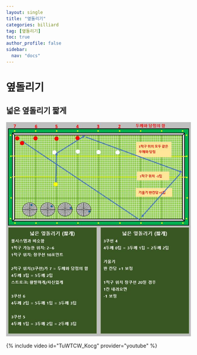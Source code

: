 ```yaml
---
layout: single
title: "옆돌리기"
categories: billiard
tag: [옆돌리기]
toc: true
author_profile: false
sidebar:
  nav: "docs"
---
```



# 옆돌리기

## 넓은 옆돌리기 짧게

[![넓은 옆돌리기 짧게ㅔ](/images/%EC%98%86%EB%8F%8C%EB%A6%AC%EA%B8%B0%20%EB%84%93%EC%9D%80%20%EC%A7%A7%EA%B2%8C%20%EC%AB%91%ED%94%84%EB%A1%9C.png)](/images/%EC%98%86%EB%8F%8C%EB%A6%AC%EA%B8%B0%20%EB%84%93%EC%9D%80%20%EC%A7%A7%EA%B2%8C%20%EC%AB%91%ED%94%84%EB%A1%9C.png)

{% include video id="TuWTCW_Kocg" provider="youtube" %}
